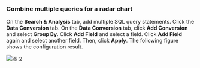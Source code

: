 ### Combine multiple queries for a radar chart

On the **Search & Analysis** tab, add multiple SQL query statements. Click the **Data Conversion** tab. On the **Data Conversion** tab, click **Add Conversion** and select **Group By**. Click **Add Field** and select a field. Click **Add Field** again and select another field. Then, click **Apply**. The following figure shows the configuration result.

![图 2](/img/src/en/visulization/radarPro/radar2.png)
